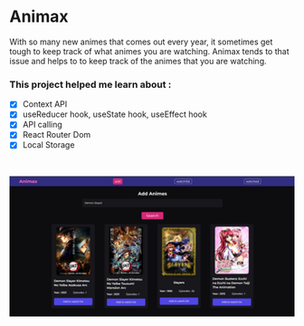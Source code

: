 # Animax
With so many new animes that comes out every year, it sometimes get tough to keep track of what animes you are watching. Animax tends to that issue and helps to
to keep track of the animes that you are watching. 

### This project helped me learn about :
- [x] Context API
- [x] useReducer hook, useState hook, useEffect hook
- [x] API calling 
- [x] React Router Dom
- [x] Local Storage
<br>

![alt text](https://raw.githubusercontent.com/Ne0sky/Animax/main/images/Capture.JPG)

